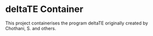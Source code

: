 # deltaTE Container
This project containerises the program deltaTE originally created by Chothani, S. and others. 